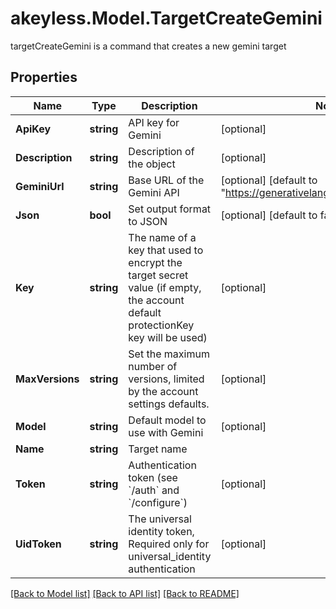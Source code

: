 # akeyless.Model.TargetCreateGemini
targetCreateGemini is a command that creates a new gemini target

## Properties

Name | Type | Description | Notes
------------ | ------------- | ------------- | -------------
**ApiKey** | **string** | API key for Gemini | [optional] 
**Description** | **string** | Description of the object | [optional] 
**GeminiUrl** | **string** | Base URL of the Gemini API | [optional] [default to "https://generativelanguage.googleapis.com"]
**Json** | **bool** | Set output format to JSON | [optional] [default to false]
**Key** | **string** | The name of a key that used to encrypt the target secret value (if empty, the account default protectionKey key will be used) | [optional] 
**MaxVersions** | **string** | Set the maximum number of versions, limited by the account settings defaults. | [optional] 
**Model** | **string** | Default model to use with Gemini | [optional] 
**Name** | **string** | Target name | 
**Token** | **string** | Authentication token (see &#x60;/auth&#x60; and &#x60;/configure&#x60;) | [optional] 
**UidToken** | **string** | The universal identity token, Required only for universal_identity authentication | [optional] 

[[Back to Model list]](../README.md#documentation-for-models) [[Back to API list]](../README.md#documentation-for-api-endpoints) [[Back to README]](../README.md)

